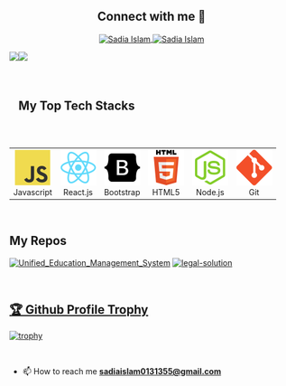 <h2 align="center">Connect with me 🚀</h2>

<p align="center">
  <a href="https://www.linkedin.com/in/sadia-islam-7726851b5" target="blank">
    <img align="center" src="https://img.icons8.com/color/48/000000/linkedin-circled.png" alt="Sadia Islam" height="40" width="40" />
  </a>
  <a href="https://www.facebook.com/profile.php?id=100015585754024&mibextid=ZbWKwL" target="blank">
    <img align="center" src="https://img.icons8.com/fluent/48/000000/facebook-new.png" alt="Sadia Islam" height="40" width="40" />
  </a>
</p>

<div>
  <img height="170" align="left" src="https://github-readme-stats-sigma-five.vercel.app/api?username=sadia213&count_private=true&include_all_commits=true&theme=highcontrast&bg_color=0,000000,130F40" />
  
  <img src="https://github-readme-stats-sigma-five.vercel.app/api/top-langs/?username=sadia213&layout=compact&theme=highcontrast&bg_color=0,000000,130F40&margin-w=200" />
</div>
<br>
<br>

<h2>My Top Tech Stacks</h2>
<table>
  <tr>
    <td align="center">
      <img alt="javascript" height=64px src="https://raw.githubusercontent.com/devicons/devicon/master/icons/javascript/javascript-original.svg">
      <br>Javascript
    </td>
    <td align="center">
      <img alt="react" height=64px src="https://raw.githubusercontent.com/devicons/devicon/master/icons/react/react-original.svg">
      <br>React.js
    </td>
    <td align="center">
      <img alt="bootstrap" height=64px src="https://raw.githubusercontent.com/devicons/devicon/master/icons/bootstrap/bootstrap-plain.svg">
      <br>Bootstrap
    </td>
    <td align="center">
      <img alt="html5" height=64px src="https://raw.githubusercontent.com/devicons/devicon/master/icons/html5/html5-original-wordmark.svg">
      <br>HTML5
    </td>
    <td align="center">
      <img alt="nodejs" height=64px src="https://raw.githubusercontent.com/devicons/devicon/master/icons/nodejs/nodejs-original.svg">
      <br>Node.js
    </td>
    <td align="center">
      <img alt="git" height=64px src="https://raw.githubusercontent.com/devicons/devicon/master/icons/git/git-original.svg">
      <br>Git
    </td>
  </tr>
</table>

<br/>

<h2>My Repos</h2>

[![Unified_Education_Management_System](https://github-readme-stats-sigma-five.vercel.app/api/pin/?username=sadia213&repo=Unified_Education_Management_System&show_owner=true)](https://github.com/sadia213/Unified_Education_Management_System)
[![legal-solution](https://github-readme-stats-sigma-five.vercel.app/api/pin/?username=sadia213&repo=legal-solution&show_owner=true)](https://github.com/sadia213/legal-solution)

<br />

<a href="https://github.com/sadia213/github-profile-trophy">
   <h2>🏆 Github Profile Trophy</h2>
</a>

[![trophy](https://github-profile-trophy.vercel.app/?username=sadia213&theme=juicyfresh&no-frame=true&no-bg=true&margin-w=100)](https://github.com/ryo-ma/github-profile-trophy)

<br>

- 📫 How to reach me **sadiaislam0131355@gmail.com**


<!--
**sadia213/sadia213** is a ✨ _special_ ✨ repository because its `README.md` (this file) appears on your GitHub profile.

Here are some ideas to get you started:

- 🔭 I’m currently working on ...
- 🌱 I’m currently learning ...
- 👯 I’m looking to collaborate on ...
- 🤔 I’m looking for help with ...
- 💬 Ask me about ...
- 📫 How to reach me: ...
- 😄 Pronouns: ...
- ⚡ Fun fact: ...
-->

